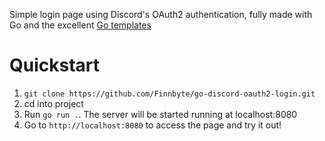 Simple login page using Discord's OAuth2 authentication, fully made with Go and the excellent [Go templates](https://pkg.go.dev/html/template)

# Quickstart
1. `git clone https://github.com/Finnbyte/go-discord-oauth2-login.git`
2. cd into project
3. Run `go run .`. The server will be started running at localhost:8080
4. Go to `http://localhost:8080` to access the page and try it out!

